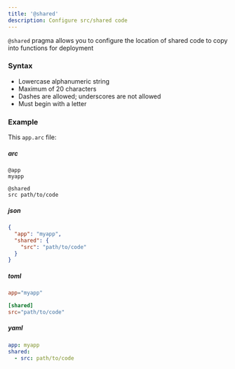 ```yaml
---
title: '@shared'
description: Configure src/shared code
---
```


`@shared` pragma allows you to configure the location of shared code to copy into functions for deployment

### Syntax

- Lowercase alphanumeric string
- Maximum of 20 characters
- Dashes are allowed; underscores are not allowed
- Must begin with a letter

### Example

This `app.arc` file:

<arc-tab-bar>

<arc-tab label="arc">

  <h5>arc</h5>

  <div slot="content">

```arc
@app
myapp

@shared
src path/to/code
```

  </div>

</arc-tab>

<arc-tab label="json">

  <h5>json</h5>

  <div slot="content">

```json
{
  "app": "myapp",
  "shared": {
    "src": "path/to/code"
  }
}
```

  </div>

</arc-tab>

<arc-tab label="toml">

  <h5>toml</h5>

  <div slot="content">

```toml
app="myapp"

[shared]
src="path/to/code"
```

  </div>

</arc-tab>

<arc-tab label="yaml">

  <h5>yaml</h5>

  <div slot="content">

```yaml
app: myapp
shared:
  - src: path/to/code
```

  </div>

</arc-tab>

</arc-tab-bar>
